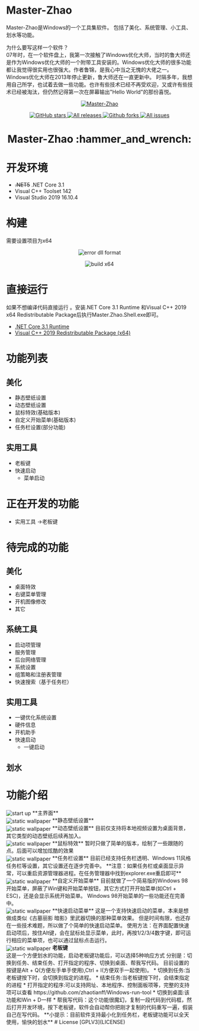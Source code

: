 # Master-Zhao
Master-Zhao是Windows的一个工具集软件。 包括了美化、系统管理、小工具、划水等功能。  

为什么要写这样一个软件？  
07年时，在一个软件盘上，我第一次接触了Windows优化大师，当时的鲁大师还是作为Windows优化大师的一个附带工具安装的。Windows优化大师的很多功能都让我觉得很实用也很强大。作者鲁锦，是我心中当之无愧的大佬之一。    
Windows优化大师在2013年停止更新，鲁大师还在一直更新中。
时隔多年，我想用自己所学，也试着去做一些功能。也许有些技术已经不再受欢迎，又或许有些技术已经被淘汰，但仍然记得第一次在屏幕输出"Hello World"的那份喜悦。

<p align="center">
<a href="https://github.com/zhaotianff/Master-Zhao" target="_blank">
<img align="center" alt="Master-Zhao" src="logo.png" />
</a>
</p>
<p align="center">
<a href="https://github.com/zhaotianff/Master-Zhao/stargazers" target="_blank">
 <img alt="GitHub stars" src="https://img.shields.io/github/stars/zhaotianff/Master-Zhao.svg" />
</a>
<a href="https://github.com/zhaotianff/Master-Zhao/releases" target="_blank">
 <img alt="All releases" src="https://img.shields.io/github/downloads/zhaotianff/Master-Zhao/total.svg" />
</a>
<a href="https://github.com/zhaotianff/Master-Zhao/network/members" target="_blank">
 <img alt="Github forks" src="https://img.shields.io/github/forks/zhaotianff/Master-Zhao.svg" />
</a>
<a href="https://github.com/zhaotianff/Master-Zhao/issues" target="_blank">
 <img alt="All issues" src="https://img.shields.io/github/issues/zhaotianff/Master-Zhao.svg" />
</a>
</p>
<h1 align="center">Master-Zhao :hammer_and_wrench: </h1>

# 开发环境
* ~~.NET5~~ .NET Core 3.1
* Visual C++ Toolset 142
* Visual Studio 2019 16.10.4

# 构建
需要设置项目为x64
<p align="center">
    <img align="center" alt="error dll format" src="Screenshots/error_dll_format.png" />
</p>
<p align="center">
    <img align="center" alt="build x64" src="Screenshots/build_x64.png" />
</p>

# 直接运行
如果不想编译代码直接运行 。安装.NET Core 3.1 Runtime 和Visual C++ 2019 x64 Redistributable Package后执行Master.Zhao.Shell.exe即可。
* [.NET Core 3.1 Runtime](https://dotnet.microsoft.com/zh-cn/download/dotnet/thank-you/runtime-desktop-3.1.27-windows-x64-installer)
* [Visual C++ 2019 Redistributable Package (x64)](https://aka.ms/vs/16/release/VC_redist.x64.exe)

# 功能列表
## 美化
  * 静态壁纸设置
  * 动态壁纸设置
  * 鼠标特效(基础版本)
  * 自定义开始菜单(基础版本)
  * 任务栏设置(部分功能)
## 实用工具
  * 老板键
  * 快速启动
      *  菜单启动

# 正在开发的功能
  * 实用工具 ->老板键
  
# 待完成的功能
## 美化
  * 桌面特效
  * 右键菜单管理
  * 开机图像修改
  * 其它
## 系统工具
  * 启动项管理
  * 服务管理
  * 后台网络管理
  * 系统设置
  * 组策略和注册表管理
  * 快速搜索（基于任务栏）
## 实用工具
  * 一键优化系统设置
  * 硬件信息
  * 开机助手
  * 快速启动
      *  一键启动
## 划水
     
# 功能介绍
<img align="center" alt="start up" src="Screenshots/main.png" />
**主界面**
<br/>
<img align="center" alt="static wallpaper" src="Screenshots/static_wallpaper.png" />
**静态壁纸设置**
<br/>
<img align="center" alt="static wallpaper" src="Screenshots/dynamic_wallpaper.png" />
**动态壁纸设置**  
目前仅支持将本地视频设置为桌面背景，其它类型的动态壁纸后续再加入。  
<br/>
<img align="center" alt="static wallpaper" src="Screenshots/mouse_effect.png" />
**鼠标特效**
暂时只做了简单的版本，绘制了一些跟随的点。后面可以增加炫酷的效果  
<br/>
<img align="center" alt="static wallpaper" src="Screenshots/center_taskbar.png" />
**任务栏设置**
目前已经支持任务栏透明、Windows 11风格任务栏等设置，其它设置还在逐步完善中。  
**注意：如果任务栏或桌面显示异常，可以重启资源管理器进程。在任务管理器中找到explorer.exe重启即可**
<br/>
<img align="center" alt="static wallpaper" src="Screenshots/win98_startmenu.png" />
**自定义开始菜单**
目前就做了一个简易版的Windows 98开始菜单，屏蔽了Win键和开始菜单按钮，其它方式打开开始菜单(如Ctrl + ESC)，还是会显示系统开始菜单。  
Windows 98开始菜单的一些功能还在完善中。  
<br/>
<img align="center" alt="static wallpaper" src="Screenshots/fast_run.png" />
**快速启动菜单**
这是一个支持快速启动的菜单，本来是想做成类似《古墓丽影 暗影》里武器切换的那种菜单效果。  
但是时间有限，也还存在一些技术难题，所以做了个简单的快速启动菜单。  
使用方法：在界面配置快速启动项后，按住Alt键，会在鼠标处显示菜单，此时，再按1/2/3/4数字键，即可运行相应的菜单项，也可以通过鼠标点击运行。  
<br/>
<img align="center" alt="static wallpaper" src="Screenshots/boss_key.png" />
<b>老板键</b><br/>
这是一个方便划水的功能，启动老板键功能后，可以选择5种响应方式  
分别是：切换到任务、结束任务、打开指定的程序、切换到桌面、帮我写代码。  
目前设置的按键是Alt + Q(方便左手单手使用),Ctrl + I(方便双手一起使用)。  
* 切换到任务:当老板键按下时，会切换到指定的进程。
* 结束任务:当老板键按下时，会结束指定的进程
* 打开指定的程序:可以支持网址、本地程序、控制面板项等，完整的支持项可以查看 https://github.com/zhaotianff/Windows-run-tool
* 切换到桌面:该功能和Win + D一样
* 帮我写代码：这个功能很魔幻，复制一段代码到代码框，然后打开开发环境，按下老板键，软件会自动帮你把刚才复制的代码重写一遍，假装自己在写代码。
**小提示：目前软件支持最小化到任务栏，老板键功能可以全天使用，愉快的划水**  
# License
[GPLV3](LICENSE)
